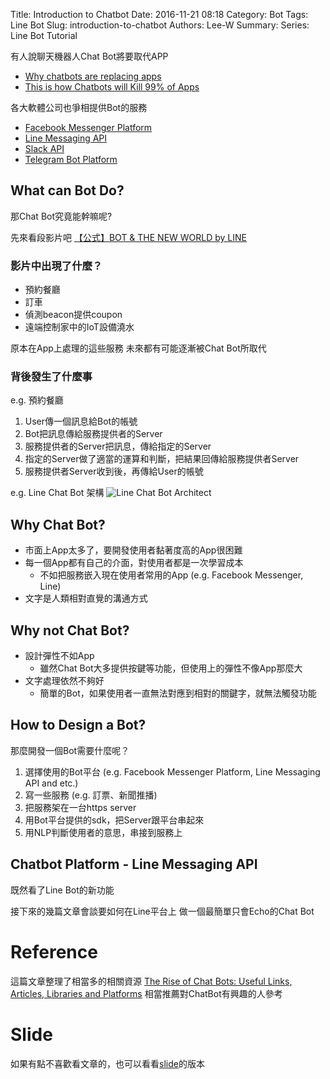 Title: Introduction to Chatbot
Date: 2016-11-21 08:18
Category: Bot
Tags: Line Bot
Slug: introduction-to-chatbot
Authors: Lee-W
Summary: 
Series: Line Bot Tutorial


有人說聊天機器人Chat Bot將要取代APP

- [Why chatbots are replacing apps](http://venturebeat.com/2016/08/02/why-chatbots-are-replacing-apps/)
- [This is how Chatbots will Kill 99% of Apps](https://chatbotslife.com/this-is-how-chatbots-will-kill-99-of-apps-2fd938a22c99#.tdfugot4m)

各大軟體公司也爭相提供Bot的服務
<!--more-->

- [Facebook Messenger Platform](https://messengerplatform.fb.com)
- [Line Messaging API](https://developers.line.me/messaging-api/overview)
- [Slack API](https://api.slack.com)
- [Telegram Bot Platform](https://core.telegram.org/bots/api)

## What can Bot Do?
那Chat Bot究竟能幹嘛呢?

先來看段影片吧
[【公式】BOT & THE NEW WORLD by LINE](https://www.youtube.com/watch?v=C7ZuzJe24y4)

### 影片中出現了什麼？
- 預約餐廳
- 訂車
- 偵測beacon提供coupon
- 遠端控制家中的IoT設備澆水

原本在App上處理的這些服務
未來都有可能逐漸被Chat Bot所取代

### 背後發生了什麼事
e.g. 預約餐廳

1. User傳一個訊息給Bot的帳號
2. Bot把訊息傳給服務提供者的Server
3. 服務提供者的Server把訊息，傳給指定的Server
4. 指定的Server做了適當的運算和判斷，把結果回傳給服務提供者Server
5. 服務提供者Server收到後，再傳給User的帳號

e.g. Line Chat Bot 架構
![Line Chat Bot Architect](https://developers.line.me/wp-content/uploads/2016/09/bottrial-fig1.png)


## Why Chat Bot?
- 市面上App太多了，要開發使用者黏著度高的App很困難
- 每一個App都有自己的介面，對使用者都是一次學習成本
	- 不如把服務嵌入現在使用者常用的App
	  (e.g. Facebook Messenger, Line)
- 文字是人類相對直覺的溝通方式

## Why not Chat Bot?
- 設計彈性不如App
	- 雖然Chat Bot大多提供按鍵等功能，但使用上的彈性不像App那麼大
- 文字處理依然不夠好
	- 簡單的Bot，如果使用者一直無法對應到相對的關鍵字，就無法觸發功能 

## How to Design a Bot?
那麼開發一個Bot需要什麼呢？

1. 選擇使用的Bot平台 (e.g. Facebook Messenger Platform, Line Messaging API and etc.)
2. 寫一些服務 (e.g. 訂票、新聞推播)
3. 把服務架在一台https server
4. 用Bot平台提供的sdk，把Server跟平台串起來
5. 用NLP判斷使用者的意思，串接到服務上

## Chatbot Platform - Line Messaging API
既然看了Line Bot的新功能

接下來的幾篇文章會談要如何在Line平台上
做一個最簡單只會Echo的Chat Bot

# Reference
這篇文章整理了相當多的相關資源
[The Rise of Chat Bots: Useful Links, Articles, Libraries and Platforms](https://stanfy.com/blog/the-rise-of-chat-bots-useful-links-articles-libraries-and-platforms/)
相當推薦對ChatBot有興趣的人參考

# Slide
如果有點不喜歡看文章的，也可以看看[slide](https://hackmd.io/p/HkW8LjRfl#/)的版本
